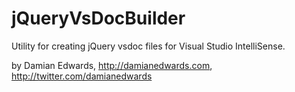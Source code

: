 jQueryVsDocBuilder
===============================================================================================
Utility for creating jQuery vsdoc files for Visual Studio IntelliSense.

by Damian Edwards, http://damianedwards.com, http://twitter.com/damianedwards